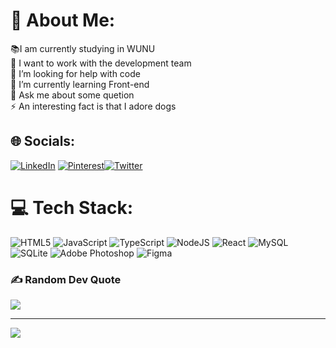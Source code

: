 # 💫 About Me:

📚I am currently studying in WUNU<br>👯 I want to work with the development team<br>🤝 I’m looking for help with code<br>🌱 I’m currently learning Front-end<br>💬 Ask me about some quetion<br>⚡ An interesting fact is that I adore dogs

## 🌐 Socials:

[![LinkedIn](https://img.shields.io/badge/LinkedIn-%230077B5.svg?logo=linkedin&logoColor=white)](https://www.linkedin.com/in/роман-драгуца-95a972261/) [![Pinterest](https://img.shields.io/badge/Pinterest-%23E60023.svg?logo=Pinterest&logoColor=white)](https://pinterest.com/https://ru.pinterest.com/romadraguca/)[![Twitter](https://img.shields.io/badge/Twitter-%231DA1F2.svg?logo=Twitter&logoColor=white)](https://twitter.com/@V1rs999)

# 💻 Tech Stack:

![HTML5](https://img.shields.io/badge/html5-%23E34F26.svg?style=for-the-badge&logo=html5&logoColor=white) ![JavaScript](https://img.shields.io/badge/javascript-%23323330.svg?style=for-the-badge&logo=javascript&logoColor=%23F7DF1E) ![TypeScript](https://img.shields.io/badge/typescript-%23007ACC.svg?style=for-the-badge&logo=typescript&logoColor=white) ![NodeJS](https://img.shields.io/badge/node.js-6DA55F?style=for-the-badge&logo=node.js&logoColor=white) ![React](https://img.shields.io/badge/react-%2320232a.svg?style=for-the-badge&logo=react&logoColor=%2361DAFB) ![MySQL](https://img.shields.io/badge/mysql-%2300f.svg?style=for-the-badge&logo=mysql&logoColor=white) ![SQLite](https://img.shields.io/badge/sqlite-%2307405e.svg?style=for-the-badge&logo=sqlite&logoColor=white) ![Adobe Photoshop](https://img.shields.io/badge/adobephotoshop-%2331A8FF.svg?style=for-the-badge&logo=adobephotoshop&logoColor=white) ![Figma](https://img.shields.io/badge/figma-%23F24E1E.svg?style=for-the-badge&logo=figma&logoColor=white) 

### ✍️ Random Dev Quote

![](https://quotes-github-readme.vercel.app/api?type=horizontal&theme=radical)

---

[![](https://visitcount.itsvg.in/api?id=V1rs999&icon=0&color=0)](https://visitcount.itsvg.in)

<!-- Proudly created with GPRM ( https://gprm.itsvg.in ) -->
